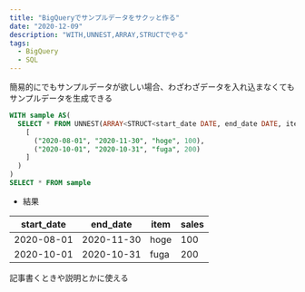 ```yaml
---
title: "BigQueryでサンプルデータをサクッと作る"
date: "2020-12-09"
description: "WITH,UNNEST,ARRAY,STRUCTでやる"
tags:
  - BigQuery
  - SQL
---
```


簡易的にでもサンプルデータが欲しい場合、わざわざデータを入れ込まなくてもサンプルデータを生成できる

```sql
WITH sample AS(
  SELECT * FROM UNNEST(ARRAY<STRUCT<start_date DATE, end_date DATE, item STRING, sales INT64>>
    [
      ("2020-08-01", "2020-11-30", "hoge", 100),
      ("2020-10-01", "2020-10-31", "fuga", 200)
    ]
  )
)
SELECT * FROM sample
```

- 結果

|start_date|end_date|item|sales|
|---|---|---|---|
|2020-08-01|2020-11-30|hoge|100|
|2020-10-01|2020-10-31|fuga|200|


記事書くときや説明とかに使える
